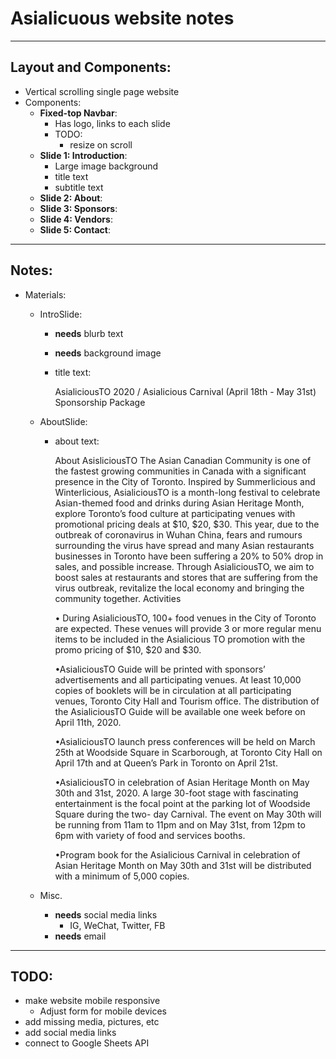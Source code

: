 # Asialicuous website notes

--------------------------------

## Layout and Components:

- Vertical scrolling single page website
- Components:
    - **Fixed-top Navbar**: 
        - Has logo, links to each slide
        - TODO:
            - resize on scroll
    - **Slide 1: Introduction**:    
        - Large image background
        - title text
        - subtitle text
    - **Slide 2: About**:
    - **Slide 3: Sponsors**:
    - **Slide 4: Vendors**:
    - **Slide 5: Contact**:

--------------------------------

## Notes:

- Materials:
    - IntroSlide:
        - **needs** blurb text
        - **needs** background image
        - title text:
        
            AsialiciousTO 2020 / Asialicious Carnival (April 18th - May 31st) Sponsorship Package

    - AboutSlide:
        - about text:

            About AsisliciousTO
            The Asian Canadian Community is one of the fastest growing communities in Canada with a significant presence in the City of Toronto.
            Inspired by Summerlicious and Winterlicious, AsialiciousTO is a month-long festival to celebrate Asian-themed food and drinks during Asian Heritage Month, explore Toronto’s food culture at participating venues with promotional pricing deals at $10, $20, $30.
            This year, due to the outbreak of coronavirus in Wuhan China, fears and rumours surrounding the virus have spread and many Asian restaurants businesses in Toronto have been suffering a 20% to 50% drop in sales, and possible increase. Through AsialiciousTO, we aim to boost sales at restaurants and stores that are suffering from the virus outbreak, revitalize the local economy and bringing the community together.
            Activities

            • During AsialiciousTO, 100+ food venues in the City of Toronto are expected. These venues will provide 3 or more regular menu items to be included in the Asialicious TO promotion with the promo pricing of $10, $20 and $30.

            •AsialiciousTO Guide will be printed with sponsors’ advertisements and all participating venues. At least 10,000 copies of booklets will be in circulation at all participating venues, Toronto City Hall and Tourism office. The distribution of the AsialiciousTO Guide will be available one week before on April 11th, 2020.

            •AsialiciousTO launch press conferences will be held on March 25th at Woodside Square in Scarborough, at Toronto City Hall on April 17th and at Queen’s Park in Toronto on April 21st.

            •AsialiciousTO in celebration of Asian Heritage Month on May 30th and 31st, 2020. A large 30-foot stage with fascinating entertainment is the focal point at the parking lot of Woodside Square during the two- day Carnival. The event on May 30th will be running from 11am to 11pm and on May 31st, from 12pm to
            6pm with variety of food and services booths.

            •Program book for the Asialicious Carnival in celebration of Asian Heritage Month on May 30th and 31st will be distributed with a minimum of 5,000 copies.
    
    - Misc. 
        - **needs** social media links
            - IG, WeChat, Twitter, FB
        - **needs** email

--------------------------------

## TODO:

- make website mobile responsive
    - Adjust form for mobile devices
- add missing media, pictures, etc
- add social media links
- connect to Google Sheets API